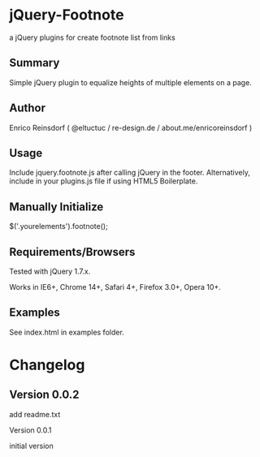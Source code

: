 jQuery-Footnote
===============

a jQuery plugins for create footnote list from links

Summary
-------

Simple jQuery plugin to equalize heights of multiple elements on a page.

Author
------

Enrico Reinsdorf ( @eltuctuc / re-design.de / about.me/enricoreinsdorf )

Usage
-----

Include jquery.footnote.js after calling jQuery in the footer. Alternatively, include in your plugins.js file if using HTML5 Boilerplate.

Manually Initialize
-------------------

$('.yourelements').footnote();

Requirements/Browsers
---------------------

Tested with jQuery 1.7.x.

Works in IE6+, Chrome 14+, Safari 4+, Firefox 3.0+, Opera 10+.

Examples
--------

See index.html in examples folder.

Changelog
=========

Version 0.0.2
-------------
add readme.txt

Version 0.0.1

initial version
